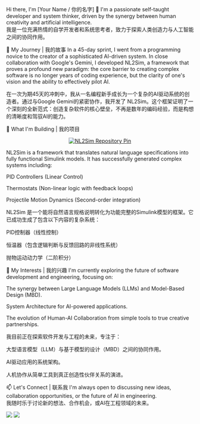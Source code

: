 Hi there, I'm [Your Name / 你的名字] 👋
I'm a passionate self-taught developer and system thinker, driven by the synergy between human creativity and artificial intelligence.
<br>
我是一位充满热情的自学开发者和系统思考者，致力于探索人类创造力与人工智能之间的协同作用。

🚀 My Journey | 我的故事
In a 45-day sprint, I went from a programming novice to the creator of a sophisticated AI-driven system. In close collaboration with Google's Gemini, I developed NL2Sim, a framework that proves a profound new paradigm: the core barrier to creating complex software is no longer years of coding experience, but the clarity of one's vision and the ability to effectively pilot AI.

在一次为期45天的冲刺中，我从一名编程新手成长为一个复杂的AI驱动系统的创造者。通过与Google Gemini的紧密协作，我开发了 NL2Sim。这个框架证明了一个深刻的全新范式：创造复杂软件的核心壁垒，不再是数年的编码经验，而是构想的清晰度和驾驭AI的能力。

🔭 What I'm Building | 我的项目
<p align="center">
<a href="https://www.google.com/search?q=https://github.com/YOUR_USERNAME/NL2Sim">
<img src="https://www.google.com/search?q=https://github-readme-stats.vercel.app/api/pin/%3Fusername%3DYOUR_USERNAME%26repo%3DNL2Sim%26theme%3Dradical%26show_owner%3Dtrue" alt="NL2Sim Repository Pin">
</a>
</p>

NL2Sim is a framework that translates natural language specifications into fully functional Simulink models. It has successfully generated complex systems including:

PID Controllers (Linear Control)

Thermostats (Non-linear logic with feedback loops)

Projectile Motion Dynamics (Second-order integration)

NL2Sim 是一个能将自然语言规格说明转化为功能完整的Simulink模型的框架。它已成功生成了包含以下内容的复杂系统：

PID控制器（线性控制）

恒温器（包含逻辑判断与反馈回路的非线性系统）

抛物运动动力学（二阶积分）

🌱 My Interests | 我的兴趣
I'm currently exploring the future of software development and engineering, focusing on:

The synergy between Large Language Models (LLMs) and Model-Based Design (MBD).

System Architecture for AI-powered applications.

The evolution of Human-AI Collaboration from simple tools to true creative partnerships.

我目前正在探索软件开发与工程的未来，专注于：

大型语言模型（LLM）与基于模型的设计（MBD）之间的协同作用。

AI驱动应用的系统架构。

人机协作从简单工具到真正创造性伙伴关系的演进。

📫 Let's Connect | 联系我
I'm always open to discussing new ideas, collaboration opportunities, or the future of AI in engineering.
<br>
我随时乐于讨论新的想法、合作机会，或AI在工程领域的未来。

<p align="left">
<a href="mailto:your.email@example.com"><img src="https://www.google.com/search?q=https://img.shields.io/badge/Email-your.email%40example.com-blue%3Fstyle%3Dfor-the-badge%26logo%3Dgmail"></a>
<a href="https://linkedin.com/in/your-profile"><img src="https://www.google.com/search?q=https://img.shields.io/badge/LinkedIn-Connect-blue%3Fstyle%3Dfor-the-badge%26logo%3Dlinkedin"></a>
</p>
